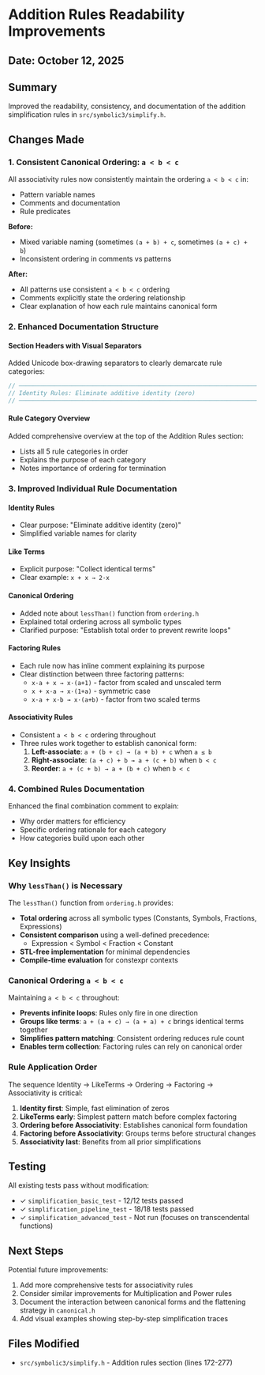 # Addition Rules Readability Improvements

## Date: October 12, 2025

## Summary

Improved the readability, consistency, and documentation of the addition simplification rules in `src/symbolic3/simplify.h`.

## Changes Made

### 1. Consistent Canonical Ordering: `a < b < c`

All associativity rules now consistently maintain the ordering `a < b < c` in:

- Pattern variable names
- Comments and documentation
- Rule predicates

**Before:**

- Mixed variable naming (sometimes `(a + b) + c`, sometimes `(a + c) + b`)
- Inconsistent ordering in comments vs patterns

**After:**

- All patterns use consistent `a < b < c` ordering
- Comments explicitly state the ordering relationship
- Clear explanation of how each rule maintains canonical form

### 2. Enhanced Documentation Structure

#### Section Headers with Visual Separators

Added Unicode box-drawing separators to clearly demarcate rule categories:

```cpp
// ────────────────────────────────────────────────────────────────────────────
// Identity Rules: Eliminate additive identity (zero)
// ────────────────────────────────────────────────────────────────────────────
```

#### Rule Category Overview

Added comprehensive overview at the top of the Addition Rules section:

- Lists all 5 rule categories in order
- Explains the purpose of each category
- Notes importance of ordering for termination

### 3. Improved Individual Rule Documentation

#### Identity Rules

- Clear purpose: "Eliminate additive identity (zero)"
- Simplified variable names for clarity

#### Like Terms

- Explicit purpose: "Collect identical terms"
- Clear example: `x + x → 2·x`

#### Canonical Ordering

- Added note about `lessThan()` function from `ordering.h`
- Explained total ordering across all symbolic types
- Clarified purpose: "Establish total order to prevent rewrite loops"

#### Factoring Rules

- Each rule now has inline comment explaining its purpose
- Clear distinction between three factoring patterns:
  - `x·a + x → x·(a+1)` - factor from scaled and unscaled term
  - `x + x·a → x·(1+a)` - symmetric case
  - `x·a + x·b → x·(a+b)` - factor from two scaled terms

#### Associativity Rules

- Consistent `a < b < c` ordering throughout
- Three rules work together to establish canonical form:
  1. **Left-associate**: `a + (b + c) → (a + b) + c` when `a ≤ b`
  2. **Right-associate**: `(a + c) + b → a + (c + b)` when `b < c`
  3. **Reorder**: `a + (c + b) → a + (b + c)` when `b < c`

### 4. Combined Rules Documentation

Enhanced the final combination comment to explain:

- Why order matters for efficiency
- Specific ordering rationale for each category
- How categories build upon each other

## Key Insights

### Why `lessThan()` is Necessary

The `lessThan()` function from `ordering.h` provides:

- **Total ordering** across all symbolic types (Constants, Symbols, Fractions, Expressions)
- **Consistent comparison** using a well-defined precedence:
  - Expression < Symbol < Fraction < Constant
- **STL-free implementation** for minimal dependencies
- **Compile-time evaluation** for constexpr contexts

### Canonical Ordering `a < b < c`

Maintaining `a < b < c` throughout:

- **Prevents infinite loops**: Rules only fire in one direction
- **Groups like terms**: `a + (a + c) → (a + a) + c` brings identical terms together
- **Simplifies pattern matching**: Consistent ordering reduces rule count
- **Enables term collection**: Factoring rules can rely on canonical order

### Rule Application Order

The sequence Identity → LikeTerms → Ordering → Factoring → Associativity is critical:

1. **Identity first**: Simple, fast elimination of zeros
2. **LikeTerms early**: Simplest pattern match before complex factoring
3. **Ordering before Associativity**: Establishes canonical form foundation
4. **Factoring before Associativity**: Groups terms before structural changes
5. **Associativity last**: Benefits from all prior simplifications

## Testing

All existing tests pass without modification:

- ✓ `simplification_basic_test` - 12/12 tests passed
- ✓ `simplification_pipeline_test` - 18/18 tests passed
- ✓ `simplification_advanced_test` - Not run (focuses on transcendental functions)

## Next Steps

Potential future improvements:

1. Add more comprehensive tests for associativity rules
2. Consider similar improvements for Multiplication and Power rules
3. Document the interaction between canonical forms and the flattening strategy in `canonical.h`
4. Add visual examples showing step-by-step simplification traces

## Files Modified

- `src/symbolic3/simplify.h` - Addition rules section (lines 172-277)
